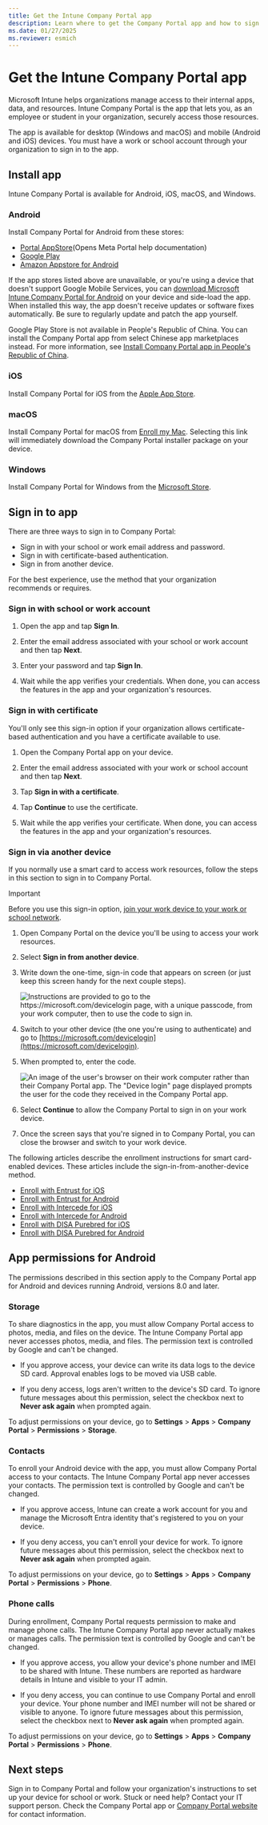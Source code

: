 ```yaml
---
title: Get the Intune Company Portal app
description: Learn where to get the Company Portal app and how to sign in.
ms.date: 01/27/2025
ms.reviewer: esmich
---
```


# Get the Intune Company Portal app

Microsoft Intune helps organizations manage access to their internal apps, data, and resources. Intune Company Portal is the app that lets you, as an employee or student in your organization, securely access those resources.

The app is available for desktop (Windows and macOS) and mobile (Android and iOS) devices. You must have a work or school account through your organization to sign in to the app.

## Install app
Intune Company Portal is available for Android, iOS, macOS, and Windows.

### Android
Install Company Portal for Android from these stores:

* [Portal AppStore](https://portal.facebook.com/help/467356237073256/)(Opens Meta Portal help documentation)
* [Google Play](https://play.google.com/store/apps/details?id=com.microsoft.windowsintune.companyportal)
* [Amazon Appstore for Android](https://www.amazon.com/Microsoft-Corporation-Intune-Company-Portal/dp/B092BCFLBJ/)

If the app stores listed above are unavailable, or you're using a device that doesn't support Google Mobile Services, you can [download Microsoft Intune Company Portal for Android](https://www.microsoft.com/download/details.aspx?id=49140) on your device and side-load the app. When installed this way, the app doesn't receive updates or software fixes automatically. Be sure to regularly update and patch the app yourself.

Google Play Store is not available in People's Republic of China. You can install the Company Portal app from select Chinese app marketplaces instead. For more information, see [Install Company Portal app in People's Republic of China](install-company-portal-android-china.md).

### iOS
Install Company Portal for iOS from the [Apple App Store](https://apps.apple.com/app/intune-company-portal/id719171358).

### macOS
Install Company Portal for macOS from [Enroll my Mac](https://go.microsoft.com/fwlink/?linkid=853070). Selecting this link will immediately download the Company Portal installer package on your device.

### Windows
Install Company Portal for Windows from the [Microsoft Store](https://www.microsoft.com/p/company-portal/9wzdncrfj3pz?rtc=2&activetab=pivot:overviewtab).

## Sign in to app

There are three ways to sign in to Company Portal:

* Sign in with your school or work email address and password.
* Sign in with certificate-based authentication.
* Sign in from another device.

 For the best experience, use the method that your organization recommends or requires.

### Sign in with school or work account

1. Open the app and tap **Sign In**.

2. Enter the email address associated with your school or work account and then tap **Next**.

3. Enter your password and tap **Sign In**.

4. Wait while the app verifies your credentials. When done, you can access the features in the app and your organization's resources.

### Sign in with certificate
You'll only see this sign-in option if your organization allows certificate-based authentication and you have a certificate available to use.

1. Open the Company Portal app on your device.

2. Enter the email address associated with your work or school account and then tap **Next**.

3. Tap **Sign in with a certificate**.

4. Tap **Continue** to use the certificate.
5. Wait while the app verifies your certificate. When done, you can access the features in the app and your organization's resources.

### Sign in via another device
If you normally use a smart card to access work resources, follow the steps in this section to sign in to Company Portal.

>[!IMPORTANT]
> Before you use this sign-in option, [join your work device to your work or school network](https://support.microsoft.com/account-billing/join-your-work-device-to-your-work-or-school-network-ef4d6adb-5095-4e51-829e-5457430f3973).

1. Open Company Portal on the device you'll be using to access your work resources.

2. Select **Sign in from another device**.

3. Write down the one-time, sign-in code that appears on screen (or just keep this screen handy for the next couple steps).

   ![Instructions are provided to go to the https://microsoft.com/devicelogin page, with a unique passcode, from your work computer, then to use the code to sign in.](./media/sign-in-to-the-company-portal/cp_ios_aad_signin_after_1804_006.png)

3. Switch to your other device (the one you're using to authenticate) and go to [https://microsoft.com/devicelogin](https://microsoft.com/devicelogin).

4. When prompted to, enter the code.

   ![An image of the user's browser on their work computer rather than their Company Portal app. The "Device login" page displayed prompts the user for the code they received in the Company Portal app.](../fundamentals/media/whats-new-app-ui/cp_ios_aad_signin_from_another_device_after_1704_004.png)

4. Select  __Continue__ to allow the Company Portal to sign in on your work device.

5. Once the screen says that you're signed in to Company Portal, you can close the browser and switch to your work device.

The following articles describe the enrollment instructions for smart card-enabled devices. These articles include the sign-in-from-another-device method.

  * [Enroll with Entrust for iOS](enroll-ios-device-entrust-datacard.md)
  * [Enroll with Entrust for Android](enroll-android-device-entrust-datacard.md)
  * [Enroll with Intercede for iOS](enroll-ios-device-intercede.md)
  * [Enroll with Intercede for Android](enroll-android-device-intercede.md)
  * [Enroll with DISA Purebred for iOS](enroll-ios-device-disa-purebred.md)
  * [Enroll with DISA Purebred for Android](enroll-android-device-disa-purebred.md)

## App permissions for Android
The permissions described in this section apply to the Company Portal app for Android and devices running Android, versions 8.0 and later.

### Storage
To share diagnostics in the app, you must allow Company Portal access to photos, media, and files on the device. The Intune Company Portal app never accesses photos, media, and files. The permission text is controlled by Google and can't be changed.

* If you approve access, your device can write its data logs to the device SD card. Approval enables logs to be moved via USB cable.

* If you deny access, logs aren't written to the device's SD card. To ignore future messages about this permission, select the checkbox next to **Never ask again** when prompted again.

To adjust permissions on your device, go to **Settings** > **Apps** > **Company Portal** > **Permissions** > **Storage**.

### Contacts
To enroll your Android device with the app, you must allow Company Portal access to your contacts. The Intune Company Portal app never accesses your contacts. The permission text is controlled by Google and can't be changed.

* If you approve access, Intune can create a work account for you and manage the Microsoft Entra identity that's registered to you on your device.

* If you deny access, you can't enroll your device for work. To ignore future messages about this permission, select the checkbox next to **Never ask again** when prompted again.

To adjust permissions on your device, go to **Settings** > **Apps** > **Company Portal** > **Permissions** > **Phone**.

### Phone calls
During enrollment, Company Portal requests permission to make and manage phone calls. The Intune Company Portal app never actually makes or manages calls. The permission text is controlled by Google and can't be changed.

* If you approve access, you allow your device's phone number and IMEI to be shared with Intune. These numbers are reported as hardware details in Intune and visible to your IT admin.

* If you deny access, you can continue to use Company Portal and enroll your device. Your phone number and IMEI number will not be shared or visible to anyone. To ignore future messages about this permission, select the checkbox next to **Never ask again** when prompted again.

To adjust permissions on your device, go to **Settings** > **Apps** > **Company Portal** > **Permissions** > **Phone**.

## Next steps
Sign in to Company Portal and follow your organization's instructions to set up your device for school or work. Stuck or need help? Contact your IT support person. Check the Company Portal app or [Company Portal website](https://go.microsoft.com/fwlink/?linkid=2010980) for contact information.
